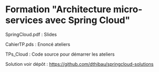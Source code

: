 # Formation "Architecture micro-services avec Spring Cloud"


SpringCloud.pdf : Slides

CahierTP.pds : Enoncé ateliers

TPs_Cloud : Code source pour démarrer les ateliers



Solution voir dépôt : https://github.com/dthibau/springcloud-solutions
